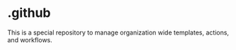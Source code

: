 # .github

This is a special repository to manage organization wide templates, actions, and workflows.
